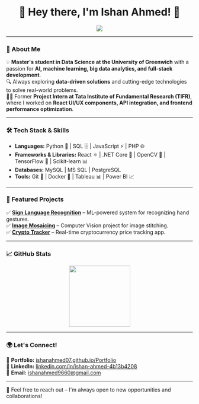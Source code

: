 <h1 align="center">👋 Hey there, I'm Ishan Ahmed! 🚀</h1>

<p align="center">
  <img src="https://readme-typing-svg.demolab.com?font=Fira+Code&size=22&pause=1000&color=38C2FF&center=true&vCenter=true&width=600&lines=Data+Science+%7C+Machine+Learning+%7C+AI;Passionate+about+turning+data+into+insights!;">
</p>



---

### 🌟 About Me  
💡 **Master's student in Data Science at the University of Greenwich** with a passion for **AI, machine learning, big data analytics, and full-stack development**.  
🔍 Always exploring **data-driven solutions** and cutting-edge technologies to solve real-world problems.  
👨‍💻 Former **Project Intern at Tata Institute of Fundamental Research (TIFR)**, where I worked on **React UI/UX components, API integration, and frontend performance optimization**.  

---

### 🛠️ Tech Stack & Skills  
- **Languages:** Python 🐍 | SQL 🗄️ | JavaScript ⚡ | PHP 🌐  
- **Frameworks & Libraries:** React ⚛️ | .NET Core 🔗 | OpenCV 📸 | TensorFlow 🤖 | Scikit-learn 📊  
- **Databases:** MySQL | MS SQL | PostgreSQL  
- **Tools:** Git 🚀 | Docker 🐳 | Tableau 📊 | Power BI 📈  

---

### 🚀 Featured Projects  
✅ **[Sign Language Recognition](https://github.com/Ishanahmed07/Hand-Gesture-Recognition)** – ML-powered system for recognizing hand gestures.  
✅ **[Image Mosaicing](https://github.com/Ishanahmed07/Image-Mosaicing)** – Computer Vision project for image stitching.  
✅ **[Crypto Tracker](https://github.com/Ishanahmed07/CryptoTrackerProject)** – Real-time cryptocurrency price tracking app.   

---

### 📈 GitHub Stats  
<p align="center">
  <img src="https://github-readme-stats.vercel.app/api?username=Ishanahmed07&show_icons=true&theme=radical" height="165"><p align="center">
</p>


---

### 🌍 Let's Connect!  
📂 **Portfolio:** [ishanahmed07.github.io/Portfolio](https://ishanahmed07.github.io/Portfolio)  
🔗 **LinkedIn:** [linkedin.com/in/ishan-ahmed-4b13b4208](https://www.linkedin.com/in/ishan-ahmed-4b13b4208/)  
📧 **Email:** ishanahmed9660@gmail.com  

---
 
💬 Feel free to reach out – I'm always open to new opportunities and collaborations!
